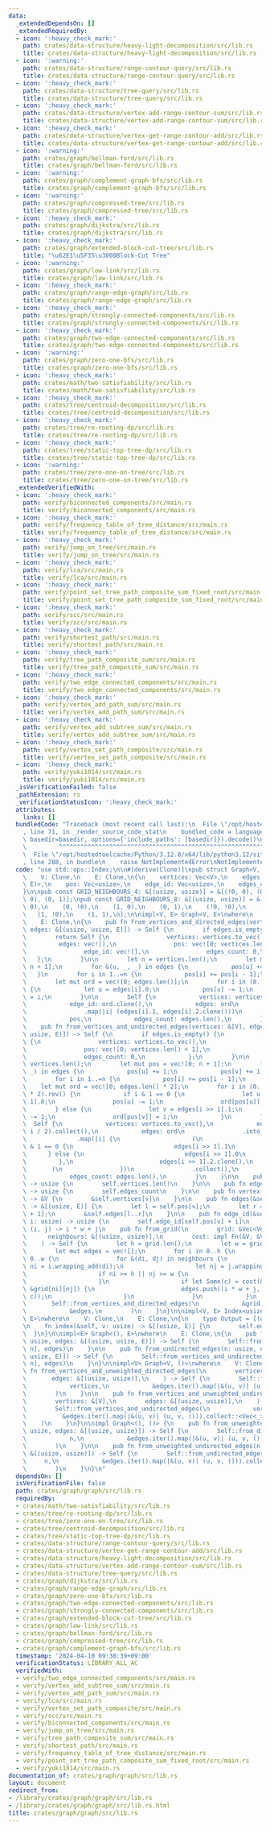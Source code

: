 ```yaml
---
data:
  _extendedDependsOn: []
  _extendedRequiredBy:
  - icon: ':heavy_check_mark:'
    path: crates/data-structure/heavy-light-decomposition/src/lib.rs
    title: crates/data-structure/heavy-light-decomposition/src/lib.rs
  - icon: ':warning:'
    path: crates/data-structure/range-contour-query/src/lib.rs
    title: crates/data-structure/range-contour-query/src/lib.rs
  - icon: ':heavy_check_mark:'
    path: crates/data-structure/tree-query/src/lib.rs
    title: crates/data-structure/tree-query/src/lib.rs
  - icon: ':heavy_check_mark:'
    path: crates/data-structure/vertex-add-range-contour-sum/src/lib.rs
    title: crates/data-structure/vertex-add-range-contour-sum/src/lib.rs
  - icon: ':heavy_check_mark:'
    path: crates/data-structure/vertex-get-range-contour-add/src/lib.rs
    title: crates/data-structure/vertex-get-range-contour-add/src/lib.rs
  - icon: ':warning:'
    path: crates/graph/bellman-ford/src/lib.rs
    title: crates/graph/bellman-ford/src/lib.rs
  - icon: ':warning:'
    path: crates/graph/complement-graph-bfs/src/lib.rs
    title: crates/graph/complement-graph-bfs/src/lib.rs
  - icon: ':warning:'
    path: crates/graph/compressed-tree/src/lib.rs
    title: crates/graph/compressed-tree/src/lib.rs
  - icon: ':heavy_check_mark:'
    path: crates/graph/dijkstra/src/lib.rs
    title: crates/graph/dijkstra/src/lib.rs
  - icon: ':heavy_check_mark:'
    path: crates/graph/extended-block-cut-tree/src/lib.rs
    title: "\u62E1\u5F35\u3000Block-Cut Tree"
  - icon: ':warning:'
    path: crates/graph/low-link/src/lib.rs
    title: crates/graph/low-link/src/lib.rs
  - icon: ':heavy_check_mark:'
    path: crates/graph/range-edge-graph/src/lib.rs
    title: crates/graph/range-edge-graph/src/lib.rs
  - icon: ':heavy_check_mark:'
    path: crates/graph/strongly-connected-components/src/lib.rs
    title: crates/graph/strongly-connected-components/src/lib.rs
  - icon: ':heavy_check_mark:'
    path: crates/graph/two-edge-connected-components/src/lib.rs
    title: crates/graph/two-edge-connected-components/src/lib.rs
  - icon: ':warning:'
    path: crates/graph/zero-one-bfs/src/lib.rs
    title: crates/graph/zero-one-bfs/src/lib.rs
  - icon: ':heavy_check_mark:'
    path: crates/math/two-satisfiability/src/lib.rs
    title: crates/math/two-satisfiability/src/lib.rs
  - icon: ':heavy_check_mark:'
    path: crates/tree/centroid-decomposition/src/lib.rs
    title: crates/tree/centroid-decomposition/src/lib.rs
  - icon: ':heavy_check_mark:'
    path: crates/tree/re-rooting-dp/src/lib.rs
    title: crates/tree/re-rooting-dp/src/lib.rs
  - icon: ':heavy_check_mark:'
    path: crates/tree/static-top-tree-dp/src/lib.rs
    title: crates/tree/static-top-tree-dp/src/lib.rs
  - icon: ':warning:'
    path: crates/tree/zero-one-on-tree/src/lib.rs
    title: crates/tree/zero-one-on-tree/src/lib.rs
  _extendedVerifiedWith:
  - icon: ':heavy_check_mark:'
    path: verify/biconnected_components/src/main.rs
    title: verify/biconnected_components/src/main.rs
  - icon: ':heavy_check_mark:'
    path: verify/frequency_table_of_tree_distance/src/main.rs
    title: verify/frequency_table_of_tree_distance/src/main.rs
  - icon: ':heavy_check_mark:'
    path: verify/jump_on_tree/src/main.rs
    title: verify/jump_on_tree/src/main.rs
  - icon: ':heavy_check_mark:'
    path: verify/lca/src/main.rs
    title: verify/lca/src/main.rs
  - icon: ':heavy_check_mark:'
    path: verify/point_set_tree_path_composite_sum_fixed_root/src/main.rs
    title: verify/point_set_tree_path_composite_sum_fixed_root/src/main.rs
  - icon: ':heavy_check_mark:'
    path: verify/scc/src/main.rs
    title: verify/scc/src/main.rs
  - icon: ':heavy_check_mark:'
    path: verify/shortest_path/src/main.rs
    title: verify/shortest_path/src/main.rs
  - icon: ':heavy_check_mark:'
    path: verify/tree_path_composite_sum/src/main.rs
    title: verify/tree_path_composite_sum/src/main.rs
  - icon: ':heavy_check_mark:'
    path: verify/two_edge_connected_components/src/main.rs
    title: verify/two_edge_connected_components/src/main.rs
  - icon: ':heavy_check_mark:'
    path: verify/vertex_add_path_sum/src/main.rs
    title: verify/vertex_add_path_sum/src/main.rs
  - icon: ':heavy_check_mark:'
    path: verify/vertex_add_subtree_sum/src/main.rs
    title: verify/vertex_add_subtree_sum/src/main.rs
  - icon: ':heavy_check_mark:'
    path: verify/vertex_set_path_composite/src/main.rs
    title: verify/vertex_set_path_composite/src/main.rs
  - icon: ':heavy_check_mark:'
    path: verify/yuki1014/src/main.rs
    title: verify/yuki1014/src/main.rs
  _isVerificationFailed: false
  _pathExtension: rs
  _verificationStatusIcon: ':heavy_check_mark:'
  attributes:
    links: []
  bundledCode: "Traceback (most recent call last):\n  File \"/opt/hostedtoolcache/Python/3.12.8/x64/lib/python3.12/site-packages/onlinejudge_verify/documentation/build.py\"\
    , line 71, in _render_source_code_stat\n    bundled_code = language.bundle(stat.path,\
    \ basedir=basedir, options={'include_paths': [basedir]}).decode()\n          \
    \         ^^^^^^^^^^^^^^^^^^^^^^^^^^^^^^^^^^^^^^^^^^^^^^^^^^^^^^^^^^^^^^^^^^^^^^^^^^^^^^^^^\n\
    \  File \"/opt/hostedtoolcache/Python/3.12.8/x64/lib/python3.12/site-packages/onlinejudge_verify/languages/rust.py\"\
    , line 288, in bundle\n    raise NotImplementedError\nNotImplementedError\n"
  code: "use std::ops::Index;\n\n#[derive(Clone)]\npub struct Graph<V, E>\nwhere\n\
    \    V: Clone,\n    E: Clone,\n{\n    vertices: Vec<V>,\n    edges: Vec<(usize,\
    \ E)>,\n    pos: Vec<usize>,\n    edge_id: Vec<usize>,\n    edges_count: usize,\n\
    }\n\npub const GRID_NEIGHBOURS_4: &[(usize, usize)] = &[(!0, 0), (0, !0), (1,\
    \ 0), (0, 1)];\npub const GRID_NEIGHBOURS_8: &[(usize, usize)] = &[\n    (!0,\
    \ 0),\n    (0, !0),\n    (1, 0),\n    (0, 1),\n    (!0, !0),\n    (!0, 1),\n \
    \   (1, !0),\n    (1, 1),\n];\n\nimpl<V, E> Graph<V, E>\nwhere\n    V: Clone,\n\
    \    E: Clone,\n{\n    pub fn from_vertices_and_directed_edges(vertices: &[V],\
    \ edges: &[(usize, usize, E)]) -> Self {\n        if edges.is_empty() {\n    \
    \        return Self {\n                vertices: vertices.to_vec(),\n       \
    \         edges: vec![],\n                pos: vec![0; vertices.len() + 1],\n\
    \                edge_id: vec![],\n                edges_count: 0,\n         \
    \   };\n        }\n\n        let n = vertices.len();\n        let mut pos = vec![0;\
    \ n + 1];\n        for &(u, _, _) in edges {\n            pos[u] += 1;\n     \
    \   }\n        for i in 1..=n {\n            pos[i] += pos[i - 1];\n        }\n\
    \        let mut ord = vec![0; edges.len()];\n        for i in (0..edges.len()).rev()\
    \ {\n            let u = edges[i].0;\n            pos[u] -= 1;\n            ord[pos[u]]\
    \ = i;\n        }\n\n        Self {\n            vertices: vertices.to_vec(),\n\
    \            edge_id: ord.clone(),\n            edges: ord\n                .into_iter()\n\
    \                .map(|i| (edges[i].1, edges[i].2.clone()))\n                .collect(),\n\
    \            pos,\n            edges_count: edges.len(),\n        }\n    }\n\n\
    \    pub fn from_vertices_and_undirected_edges(vertices: &[V], edges: &[(usize,\
    \ usize, E)]) -> Self {\n        if edges.is_empty() {\n            return Self\
    \ {\n                vertices: vertices.to_vec(),\n                edges: vec![],\n\
    \                pos: vec![0; vertices.len() + 1],\n                edge_id: vec![],\n\
    \                edges_count: 0,\n            };\n        }\n\n        let n =\
    \ vertices.len();\n        let mut pos = vec![0; n + 1];\n        for &(u, v,\
    \ _) in edges {\n            pos[u] += 1;\n            pos[v] += 1;\n        }\n\
    \        for i in 1..=n {\n            pos[i] += pos[i - 1];\n        }\n    \
    \    let mut ord = vec![0; edges.len() * 2];\n        for i in (0..edges.len()\
    \ * 2).rev() {\n            if i & 1 == 0 {\n                let u = edges[i >>\
    \ 1].0;\n                pos[u] -= 1;\n                ord[pos[u]] = i;\n    \
    \        } else {\n                let v = edges[i >> 1].1;\n                pos[v]\
    \ -= 1;\n                ord[pos[v]] = i;\n            }\n        }\n\n      \
    \  Self {\n            vertices: vertices.to_vec(),\n            edge_id: ord.iter().map(|&i|\
    \ i / 2).collect(),\n            edges: ord\n                .into_iter()\n  \
    \              .map(|i| {\n                    (\n                        if i\
    \ & 1 == 0 {\n                            edges[i >> 1].1\n                  \
    \      } else {\n                            edges[i >> 1].0\n               \
    \         },\n                        edges[i >> 1].2.clone(),\n             \
    \       )\n                })\n                .collect(),\n            pos,\n\
    \            edges_count: edges.len(),\n        }\n    }\n\n    pub fn len(&self)\
    \ -> usize {\n        self.vertices.len()\n    }\n\n    pub fn edges_count(&self)\
    \ -> usize {\n        self.edges_count\n    }\n\n    pub fn vertex(&self, v: usize)\
    \ -> &V {\n        &self.vertices[v]\n    }\n\n    pub fn edges(&self, v: usize)\
    \ -> &[(usize, E)] {\n        let l = self.pos[v];\n        let r = self.pos[v\
    \ + 1];\n        &self.edges[l..r]\n    }\n\n    pub fn edge_id(&self, v: usize,\
    \ i: usize) -> usize {\n        self.edge_id[self.pos[v] + i]\n    }\n\n    ///\
    \ (i, j) -> i * w + j\n    pub fn from_grid(\n        grid: &Vec<Vec<V>>,\n  \
    \      neighbours: &[(usize, usize)],\n        cost: impl Fn(&V, &V) -> Option<E>,\n\
    \    ) -> Self {\n        let h = grid.len();\n        let w = grid[0].len();\n\
    \        let mut edges = vec![];\n        for i in 0..h {\n            for j in\
    \ 0..w {\n                for &(di, dj) in neighbours {\n                    let\
    \ ni = i.wrapping_add(di);\n                    let nj = j.wrapping_add(dj);\n\
    \                    if ni >= h || nj >= w {\n                        continue;\n\
    \                    }\n                    if let Some(c) = cost(&grid[i][j],\
    \ &grid[ni][nj]) {\n                        edges.push((i * w + j, ni * w + nj,\
    \ c));\n                    }\n                }\n            }\n        }\n \
    \       Self::from_vertices_and_directed_edges(\n            &grid.into_iter().flatten().cloned().collect::<Vec<_>>(),\n\
    \            &edges,\n        )\n    }\n}\n\nimpl<V, E> Index<usize> for Graph<V,\
    \ E>\nwhere\n    V: Clone,\n    E: Clone,\n{\n    type Output = [(usize, E)];\n\
    \n    fn index(&self, v: usize) -> &[(usize, E)] {\n        self.edges(v)\n  \
    \  }\n}\n\nimpl<E> Graph<(), E>\nwhere\n    E: Clone,\n{\n    pub fn from_directed_edges(n:\
    \ usize, edges: &[(usize, usize, E)]) -> Self {\n        Self::from_vertices_and_directed_edges(&vec![();\
    \ n], edges)\n    }\n\n    pub fn from_undirected_edges(n: usize, edges: &[(usize,\
    \ usize, E)]) -> Self {\n        Self::from_vertices_and_undirected_edges(&vec![();\
    \ n], edges)\n    }\n}\n\nimpl<V> Graph<V, ()>\nwhere\n    V: Clone,\n{\n    pub\
    \ fn from_vertices_and_unweighted_directed_edges(\n        vertices: &[V],\n \
    \       edges: &[(usize, usize)],\n    ) -> Self {\n        Self::from_vertices_and_directed_edges(\n\
    \            vertices,\n            &edges.iter().map(|&(u, v)| (u, v, ())).collect::<Vec<_>>(),\n\
    \        )\n    }\n\n    pub fn from_vertices_and_unweighted_undirected_edges(\n\
    \        vertices: &[V],\n        edges: &[(usize, usize)],\n    ) -> Self {\n\
    \        Self::from_vertices_and_undirected_edges(\n            vertices,\n  \
    \          &edges.iter().map(|&(u, v)| (u, v, ())).collect::<Vec<_>>(),\n    \
    \    )\n    }\n}\n\nimpl Graph<(), ()> {\n    pub fn from_unweighted_directed_edges(n:\
    \ usize, edges: &[(usize, usize)]) -> Self {\n        Self::from_directed_edges(\n\
    \            n,\n            &edges.iter().map(|&(u, v)| (u, v, ())).collect::<Vec<_>>(),\n\
    \        )\n    }\n\n    pub fn from_unweighted_undirected_edges(n: usize, edges:\
    \ &[(usize, usize)]) -> Self {\n        Self::from_undirected_edges(\n       \
    \     n,\n            &edges.iter().map(|&(u, v)| (u, v, ())).collect::<Vec<_>>(),\n\
    \        )\n    }\n}\n"
  dependsOn: []
  isVerificationFile: false
  path: crates/graph/graph/src/lib.rs
  requiredBy:
  - crates/math/two-satisfiability/src/lib.rs
  - crates/tree/re-rooting-dp/src/lib.rs
  - crates/tree/zero-one-on-tree/src/lib.rs
  - crates/tree/centroid-decomposition/src/lib.rs
  - crates/tree/static-top-tree-dp/src/lib.rs
  - crates/data-structure/range-contour-query/src/lib.rs
  - crates/data-structure/vertex-get-range-contour-add/src/lib.rs
  - crates/data-structure/heavy-light-decomposition/src/lib.rs
  - crates/data-structure/vertex-add-range-contour-sum/src/lib.rs
  - crates/data-structure/tree-query/src/lib.rs
  - crates/graph/dijkstra/src/lib.rs
  - crates/graph/range-edge-graph/src/lib.rs
  - crates/graph/zero-one-bfs/src/lib.rs
  - crates/graph/two-edge-connected-components/src/lib.rs
  - crates/graph/strongly-connected-components/src/lib.rs
  - crates/graph/extended-block-cut-tree/src/lib.rs
  - crates/graph/low-link/src/lib.rs
  - crates/graph/bellman-ford/src/lib.rs
  - crates/graph/compressed-tree/src/lib.rs
  - crates/graph/complement-graph-bfs/src/lib.rs
  timestamp: '2024-04-10 09:38:39+09:00'
  verificationStatus: LIBRARY_ALL_AC
  verifiedWith:
  - verify/two_edge_connected_components/src/main.rs
  - verify/vertex_add_subtree_sum/src/main.rs
  - verify/vertex_add_path_sum/src/main.rs
  - verify/lca/src/main.rs
  - verify/vertex_set_path_composite/src/main.rs
  - verify/scc/src/main.rs
  - verify/biconnected_components/src/main.rs
  - verify/jump_on_tree/src/main.rs
  - verify/tree_path_composite_sum/src/main.rs
  - verify/shortest_path/src/main.rs
  - verify/frequency_table_of_tree_distance/src/main.rs
  - verify/point_set_tree_path_composite_sum_fixed_root/src/main.rs
  - verify/yuki1014/src/main.rs
documentation_of: crates/graph/graph/src/lib.rs
layout: document
redirect_from:
- /library/crates/graph/graph/src/lib.rs
- /library/crates/graph/graph/src/lib.rs.html
title: crates/graph/graph/src/lib.rs
---
```


